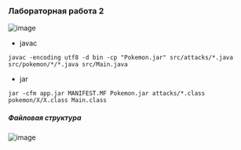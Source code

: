 ### Лабораторная работа 2

![image](https://github.com/vnikolaenko-dev/ITMO/assets/64604542/08edf289-3284-4adf-bd11-f65b78936cc6)

- javac
```
javac -encoding utf8 -d bin -cp "Pokemon.jar" src/attacks/*.java src/pokemon/*/*.java src/Main.java
```
- jar
```
jar -cfm app.jar MANIFEST.MF Pokemon.jar attacks/*.class pokemon/X/X.class Main.class
```
##### Файловая структура
![image](https://github.com/vnikolaenko-dev/ITMO/assets/64604542/db933e49-f521-4374-8ad5-18c0590c8164)
